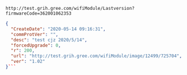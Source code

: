`http://test.grih.gree.com/wifiModule/Lastversion?firmwareCode=362001062353`

```json
{
  "CreateDate": "2020-05-14 09:16:31",
  "commProtVer": "",
  "desc": "test cjz 2020/5/14",
  "forcedUpgrade": 0,
  "r": 200,
  "url": "http://test.grih.gree.com/wifiModule/image/12499/725704",
  "ver": "1.02"
}```